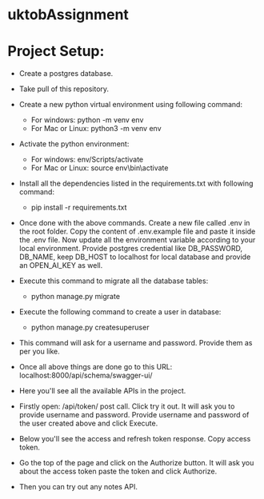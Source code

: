 # uktobAssignment

# Project Setup:

* Create a postgres database.

* Take pull of this repository.
* Create a new python virtual environment using following command:
  * For windows: python -m venv env
  * For Mac or Linux: python3 -m venv env
* Activate the python environment:
  * For windows: env/Scripts/activate
  * For Mac or Linux: source env\bin\activate
* Install all the dependencies listed in the requirements.txt with following command:
  * pip install -r requirements.txt

* Once done with the above commands. Create a new file called .env in the root folder. Copy the content of .env.example 
  file and paste it inside the .env file. Now update all the environment variable according to your local environment. 
  Provide postgres credential like DB_PASSWORD, DB_NAME, keep DB_HOST to localhost for local database and provide an OPEN_AI_KEY as well. 
* Execute this command to migrate all the database tables: 
  * python manage.py migrate
* Execute the following command to create a user in database:
  * python manage.py createsuperuser
* This command will ask for a username and password. Provide them as per you like.


* Once all above things are done go to this URL: localhost:8000/api/schema/swagger-ui/
* Here you'll see all the available APIs in the project.
* Firstly open: /api/token/ post call. Click try it out. It will ask you to provide username and password. 
  Provide username and password of the user created above and click Execute.
* Below you'll see the access and refresh token response. Copy access token.
* Go the top of the page and click on the Authorize button. It will ask you about the access token paste the token and click Authorize.
* Then you can try out any notes API.

